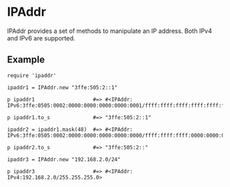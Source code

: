 # IPAddr

IPAddr provides a set of methods to manipulate an IP address.  Both IPv4 and
IPv6 are supported.

## Example

    require 'ipaddr'

    ipaddr1 = IPAddr.new "3ffe:505:2::1"

    p ipaddr1                   #=> #<IPAddr: IPv6:3ffe:0505:0002:0000:0000:0000:0000:0001/ffff:ffff:ffff:ffff:ffff:ffff:ffff:ffff>

    p ipaddr1.to_s              #=> "3ffe:505:2::1"

    ipaddr2 = ipaddr1.mask(48)  #=> #<IPAddr: IPv6:3ffe:0505:0002:0000:0000:0000:0000:0000/ffff:ffff:ffff:0000:0000:0000:0000:0000>

    p ipaddr2.to_s              #=> "3ffe:505:2::"

    ipaddr3 = IPAddr.new "192.168.2.0/24"

    p ipaddr3                   #=> #<IPAddr: IPv4:192.168.2.0/255.255.255.0>
